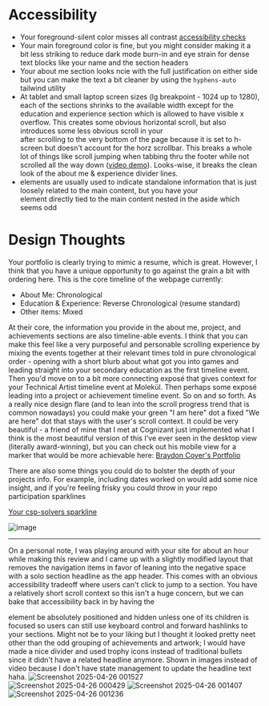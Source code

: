 # Accessibility
- Your foreground-silent color misses all contrast [accessibility checks](https://webaim.org/resources/contrastchecker/?fcolor=525252&bcolor=030608)
- Your main foreground color is fine, but you might consider making it a bit less striking to reduce dark mode burn-in and eye strain for dense text blocks like your name and the section headers
- Your about me section looks ncie with the full justification on either side but you can make the text a bit cleaner by using the `hyphens-auto` tailwind utility
- At tablet and small laptop screen sizes (lg breakpoint - 1024 up to 1280), each of the sections shrinks to the available width except for the education and experience section which is allowed to have visible x overflow. This creates some obvious horizontal scroll, but also introduces some less obvious scroll in your <aside> after scrolling to the very bottom of the page because it is set to h-screen but doesn't account for the horz scrollbar. This breaks a whole lot of things like scroll jumping when tabbing thru the footer while not scrolled all the way down ([video demo](https://www.loom.com/share/c045252ec1f94783933b8e9e3be7d0be)). Looks-wise, it breaks the clean look of the about me & experience divider lines.
- <aside> elements are usually used to indicate standalone information that is just loosely related to the main content, but you have your <nav> element directly tied to the main content nested in the aside which seems odd

# Design Thoughts
Your portfolio is clearly trying to mimic a resume, which is great. However, I think that you have a unique opportunity to go against the grain a bit with ordering here. This is the core timeline of the webpage currently: 
- About Me: Chronological
- Education & Experience: Reverse Chronological (resume standard)
- Other items: Mixed

At their core, the information you provide in the about me, project, and achievements sections are also timeline-able events. I think that you can make this feel like a very purposeful and personable scrolling experience by mixing the events together at their relevant times told in pure chronological order - opening with a short blurb about what got you into games and leading straight into your secondary education as the first timeline event. Then you'd move on to a bit more connecting exposé that gives context for your Technical Artist timeline event at Molekül. Then perhaps some exposé leading into a project or achievement timeline event. So on and so forth. As a really nice design flare (and to lean into the scroll progress trend that is common nowadays) you could make your green "I am here" dot a fixed "We are here" dot that stays with the user's scroll context. It could be very beautiful - a friend of mine that I met at Cognizant just implemented what I think is the most beautiful version of this I've ever seen in the desktop view (literally award-winning), but you can check out his mobile view for a marker that would be more achievable here: [Braydon Coyer's Portfolio](https://josh-complex.github.io/ian-hornik-portfolio-review/)

There are also some things you could do to bolster the depth of your projects info. For example, including dates worked on would add some nice insight, and if you're feeling frisky you could throw in your repo participation sparklines

[Your csp-solvers sparkline](https://github.com/yiliansource/csp-solvers/graphs/participation?h=28&type=sparkline&w=155)

![image](https://github.com/user-attachments/assets/6971ad3b-bec9-4c7c-a727-cef484a61e37)


---------------------------------------------------------------------------------
On a personal note, I was playing around with your site for about an hour while making this review and I came up with a slightly modified layout that removes the navigation items in favor of leaning into the negative space with a solo section headline as the app header. This comes with an obvious accessibility tradeoff where users can't click to jump to a section. You have a relatively short scroll context so this isn't a huge concern, but we can bake that accessibility back in by having the <nav> element be absolutely positioned and hidden unless one of its children is focused so users can still use keyboard control and forward hashlinks to your sections. Might not be to your liking but I thought it looked pretty neet other than the odd grouping of achievements and artwork; I would have made a nice divider and used trophy icons instead of traditional bullets since it didn't have a related headline anymore. Shown in images instead of video because I don't have state management to update the headline text haha.
![Screenshot 2025-04-26 001527](https://github.com/user-attachments/assets/1accb584-0fce-4cb2-aa41-55b304181b4e)
![Screenshot 2025-04-26 000429](https://github.com/user-attachments/assets/082e5229-575b-4cff-afe8-c8fee9f7ef3c)
![Screenshot 2025-04-26 001407](https://github.com/user-attachments/assets/1ed6df90-36d1-477d-a032-6b8acb93f5aa)
![Screenshot 2025-04-26 001236](https://github.com/user-attachments/assets/7d093b0b-89c9-4139-81a4-dd86c4b435dc)
